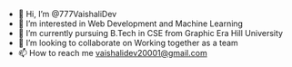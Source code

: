 - 👋 Hi, I’m @777VaishaliDev
- 👀 I’m interested in Web Development and Machine Learning
- 🌱 I’m currently pursuing B.Tech in CSE from Graphic Era Hill University
- 💞️ I’m looking to collaborate on Working together as a team
- 📫 How to reach me vaishalidev20001@gmail.com

<!---
777VaishaliDev/777VaishaliDev is a ✨ special ✨ repository because its `README.md` (this file) appears on your GitHub profile.
You can click the Preview link to take a look at your changes.
--->
